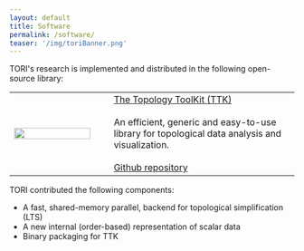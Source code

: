 ```yaml
---
layout: default
title: Software
permalink: /software/
teaser: '/img/toriBanner.png'
---
```


TORI's research is implemented and distributed in the following open-source library:

<table>
  <tr>
        <td width='30%'>
        <a 
href="http://topology-tool-kit.github.io/" 
target='new'
        >
          <img src='http://topology-tool-kit.github.io/android-chrome-512x512.png' width="100%"/></a>
        </td>
        <td width="5%" />
        <td width="100%">
                <a target='new' 
href="http://topology-tool-kit.github.io/"
                >
        The Topology ToolKit (TTK)
        </a><br>
        <br>
        An efficient, generic and easy-to-use library for topological data analysis and visualization.<br><br>
        <a target="new" href="https://github.com/topology-tool-kit/ttk">Github repository</a>
        </td>
      </tr>
</table>

TORI contributed the following components:
- A fast, shared-memory parallel, backend for topological simplification (LTS)
- A new internal (order-based) representation of scalar data
- Binary packaging for TTK
